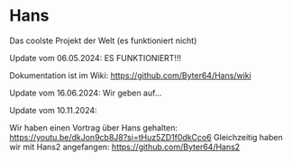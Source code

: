 # Hans
Das coolste Projekt der Welt (es funktioniert nicht)

Update vom 06.05.2024: ES FUNKTIONIERT!!!

Dokumentation ist im Wiki: https://github.com/Byter64/Hans/wiki

Update vom 16.06.2024: Wir geben auf...


Update vom 10.11.2024: 

Wir haben einen Vortrag über Hans gehalten: https://youtu.be/dkJon9cb8J8?si=tHuz5ZD1f0dkCco6
Gleichzeitig haben wir mit Hans2 angefangen: https://github.com/Byter64/Hans2
